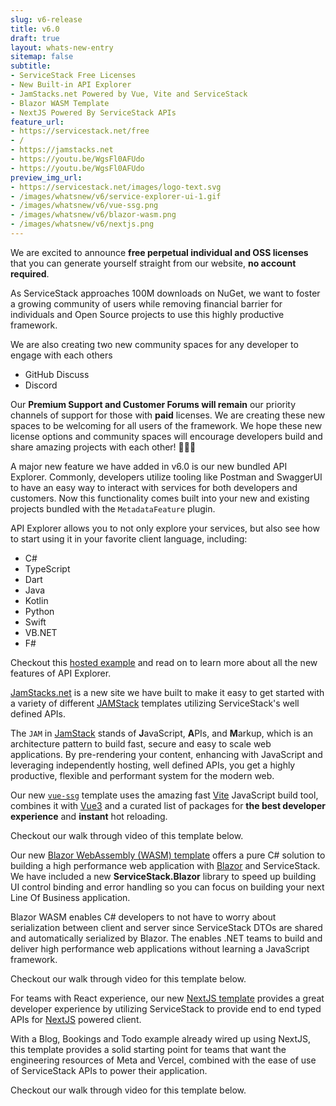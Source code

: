 ```yaml
---
slug: v6-release
title: v6.0
draft: true
layout: whats-new-entry
sitemap: false
subtitle:
- ServiceStack Free Licenses
- New Built-in API Explorer
- JamStacks.net Powered by Vue, Vite and ServiceStack
- Blazor WASM Template
- NextJS Powered By ServiceStack APIs
feature_url:
- https://servicestack.net/free
- /
- https://jamstacks.net
- https://youtu.be/WgsFl0AFUdo
- https://youtu.be/WgsFl0AFUdo
preview_img_url:
- https://servicestack.net/images/logo-text.svg
- /images/whatsnew/v6/service-explorer-ui-1.gif
- /images/whatsnew/v6/vue-ssg.png
- /images/whatsnew/v6/blazor-wasm.png
- /images/whatsnew/v6/nextjs.png
---
```


We are excited to announce **free perpetual individual and OSS licenses** that you can generate yourself straight from our website, **no account required**.

As ServiceStack approaches 100M downloads on NuGet, we want to foster a growing community of users while removing financial barrier for individuals and Open Source projects to use this highly productive framework.

We are also creating two new community spaces for any developer to engage with each others

- GitHub Discuss
- Discord

Our **Premium Support and Customer Forums will remain** our priority channels of support for those with **paid** licenses.
We are creating these new spaces to be welcoming for all users of the framework.
We hope these new license options and community spaces will encourage developers build and share amazing projects with each other! 🎉🎉🎉

<!--separator-->

A major new feature we have added in v6.0 is our new bundled API Explorer. Commonly, developers utilize tooling like Postman and SwaggerUI to have an easy way to interact
with services for both developers and customers. Now this functionality comes built into your new and existing projects bundled with the `MetadataFeature` plugin.

API Explorer allows you to not only explore your services, but also see how to start using it in your favorite client language, including:

- C#
- TypeScript
- Dart
- Java
- Kotlin
- Python
- Swift
- VB.NET
- F#

Checkout this [hosted example](https://blazor-wasm-api.jamstacks.net/ui) and read on to learn more about all the new features of API Explorer.

<!--separator-->

[JamStacks.net](https://jamstacks.net) is a new site we have built to make it easy to get started with a variety of different [JAMStack](https://jamstack.org/what-is-jamstack/) templates utilizing ServiceStack's well defined APIs.

The `JAM` in [JamStack](https://jamstack.org/what-is-jamstack) stands of **J**avaScript, **A**PIs, and **M**arkup, which is an architecture pattern to build fast, secure and easy to scale web applications.
By pre-rendering your content, enhancing with JavaScript and leveraging independently hosting, well defined APIs, you get a highly productive, flexible and performant system for the modern web.

Our new [`vue-ssg`](https://github.com/NetCoreTemplates/vue-ssg) template uses the amazing fast [Vite](https://github.com/vitejs/vite) JavaScript build tool, combines it with [Vue3](https://github.com/vuejs/vue-next) and a curated list of packages for **the best developer experience** and **instant** hot reloading.

Checkout our walk through video of this template below.

<!--separator-->

Our new [Blazor WebAssembly (WASM) template](https://github.com/NetCoreTemplates/blazor-wasm) offers a pure C# solution to building a high performance web application with [Blazor](https://dotnet.microsoft.com/en-us/apps/aspnet/web-apps/blazor) and ServiceStack.
We have included a new **ServiceStack.Blazor** library to speed up building UI control binding and error handling so you can focus on building your next Line Of Business application.

Blazor WASM enables C# developers to not have to worry about serialization between client and server since ServiceStack DTOs are shared and automatically serialized by Blazor.
The enables .NET teams to build and deliver high performance web applications without learning a JavaScript framework.

Checkout our walk through video for this template below.

<!--separator-->

For teams with React experience, our new [NextJS template](https://github.com/NetCoreTemplates/nextjs) provides a great developer experience by utilizing ServiceStack to provide end to end typed APIs for [NextJS](https://nextjs.org) powered client.

With a Blog, Bookings and Todo example already wired up using NextJS, this template provides a solid starting point for teams that want the engineering resources of Meta and Vercel, combined with the ease of use of ServiceStack APIs to power their application.

Checkout our walk through video for this template below.

